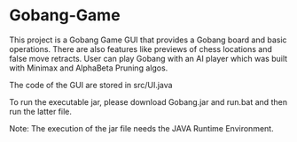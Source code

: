 # Gobang-Game
This project is a Gobang Game GUI that provides a Gobang board and basic operations. There are also features like previews of chess locations and false move retracts.
User can play Gobang with an AI player which was built with Minimax and AlphaBeta Pruning algos.

The code of the GUI are stored in src/UI.java

To run the executable jar, please download Gobang.jar and run.bat and then run the latter file.

Note: The execution of the jar file needs the JAVA Runtime Environment.
